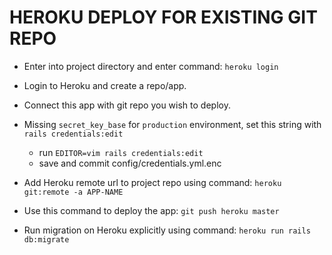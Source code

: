 # HEROKU DEPLOY FOR EXISTING GIT REPO

* Enter into project directory and enter command:
    `heroku login`

* Login to Heroku and create a repo/app.

* Connect this app with git repo you wish to deploy.

* Missing `secret_key_base` for `production` environment, set this string with `rails credentials:edit`
    *   run `EDITOR=vim rails credentials:edit`
    *   save and commit config/credentials.yml.enc

* Add Heroku remote url to project repo using command:
    `heroku git:remote -a APP-NAME`

* Use this command to deploy the app:
    `git push heroku master`

* Run migration on Heroku explicitly using command:
    `heroku run rails db:migrate`
